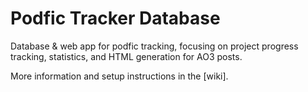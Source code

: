 # Podfic Tracker Database

Database & web app for podfic tracking, focusing on project progress tracking, statistics, and HTML generation for AO3 posts.

More information and setup instructions in the [wiki].

